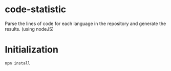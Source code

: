 # code-statistic
Parse the lines of code for each language in the repository and generate the results. (using nodeJS)


# Initialization
```shell
npm install
```
